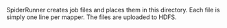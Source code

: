 SpiderRunner creates job files and places them in this directory.  Each file is
simply one line per mapper.  The files are uploaded to HDFS.
